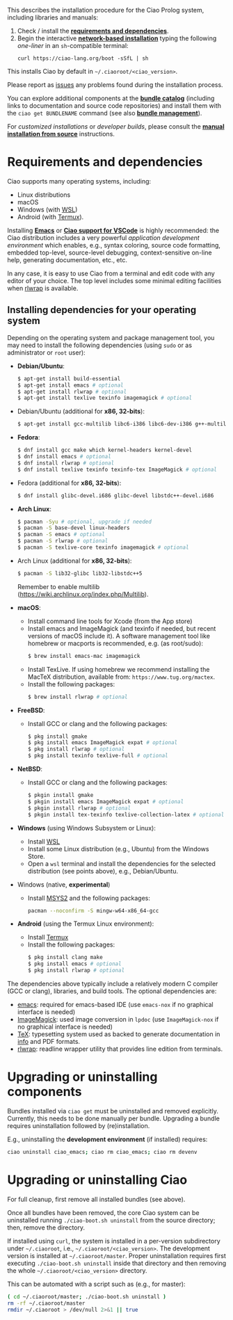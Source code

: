 This describes the installation procedure for the Ciao Prolog system,
including libraries and manuals:

1. Check / install the [**requirements and dependencies**](#Requirements%20and%20dependencies).
2. Begin the interactive [**network-based installation**](/ciao/build/doc/ciao.html/Install.html#Network-based%20installation%20options)
   typing the following *one-liner* in an `sh`-compatible terminal:
   ```
   curl https://ciao-lang.org/boot -sSfL | sh
   ```

This installs Ciao by default in `~/.ciaoroot/<ciao_version>`. 

Please report as [issues](https://github.com/ciao-lang/ciao/issues)
any problems found during the installation process.

You can explore additional components at the **[bundle
catalog](/bundles.html)** (including links to documentation and source
code repositories) and install them with the `ciao get BUNDLENAME`
command (see also [**bundle management**](/ciao/build/doc/ciao.html/builder_doc.html)).


For *customized installations* or *developer builds*, please consult
the [**manual installation from
source**](/ciao/build/doc/ciao.html/Install.html#Manual%20installation%20from%20source)
instructions.

# Requirements and dependencies

Ciao supports many operating systems, including:

 - Linux distributions
 - macOS
 - Windows (with [WSL](https://docs.microsoft.com/en-us/windows/wsl/install-win10))
 - Android (with [Termux](https://termux.com)).

Installing [**Emacs**](https://www.gnu.org/software/emacs/) or
[**Ciao support for VSCode**](https://marketplace.visualstudio.com/items?itemName=ciao-lang.ciao-prolog-vsc)
is highly recommended: the Ciao distribution includes a very powerful
*application development environment* which enables, e.g., syntax
coloring, source code formatting, embedded top-level, source-level
debugging, context-sensitive on-line help, generating documentation,
etc., etc.

In any case, it is easy to use Ciao from a terminal and edit code with
any editor of your choice. The top level includes some minimal editing
facilities when [rlwrap](https://github.com/hanslub42/rlwrap) is
available.

## Installing dependencies for your operating system

Depending on the operating system and package management tool, you may
need to install the following dependencies (using `sudo` or as
administrator or `root` user):

 - **Debian/Ubuntu**:
   ```sh
   $ apt-get install build-essential
   $ apt-get install emacs # optional
   $ apt-get install rlwrap # optional
   $ apt-get install texlive texinfo imagemagick # optional
   ```

 - Debian/Ubuntu (additional for **x86, 32-bits**):
   ```sh
   $ apt-get install gcc-multilib libc6-i386 libc6-dev-i386 g++-multilib
   ```
	
 - **Fedora**:
   ```sh
   $ dnf install gcc make which kernel-headers kernel-devel
   $ dnf install emacs # optional
   $ dnf install rlwrap # optional
   $ dnf install texlive texinfo texinfo-tex ImageMagick # optional
   ```

 - Fedora (additional for **x86, 32-bits**):
   ```sh
   $ dnf install glibc-devel.i686 glibc-devel libstdc++-devel.i686
   ```
	
 - **Arch Linux**:
   ```sh
   $ pacman -Syu # optional, upgrade if needed
   $ pacman -S base-devel linux-headers
   $ pacman -S emacs # optional
   $ pacman -S rlwrap # optional
   $ pacman -S texlive-core texinfo imagemagick # optional
   ```

 - Arch Linux (additional for **x86, 32-bits**):
   ```sh
   $ pacman -S lib32-glibc lib32-libstdc++5
   ```
   Remember to enable multilib (https://wiki.archlinux.org/index.php/Multilib).

 - **macOS**:
   - Install command line tools for Xcode (from the App store)
   - Install emacs and ImageMagick (and texinfo if needed, but recent
     versions of macOS include it). A software management tool like
     homebrew or macports is recommended, e.g. (as root/sudo):
     ```sh
     $ brew install emacs-mac imagemagick
     ```
   - Install TexLive. If using homebrew we recommend installing the
     MacTeX distribution, available from: `https://www.tug.org/mactex`.
   - Install the following packages:
     ```sh
     $ brew install rlwrap # optional
     ```
	
 - **FreeBSD**:
   - Install GCC or clang and the following packages:
     ```sh
     $ pkg install gmake
     $ pkg install emacs ImageMagick expat # optional
     $ pkg install rlwrap # optional
     $ pkg install texinfo texlive-full # optional
     ```

 - **NetBSD**:
   - Install GCC or clang and the following packages:
     ```sh
     $ pkgin install gmake
     $ pkgin install emacs ImageMagick expat # optional
     $ pkgin install rlwrap # optional
     $ pkgin install tex-texinfo texlive-collection-latex # optional
     ```

 - **Windows** (using Windows Subsystem or Linux):
   - Install [WSL](https://docs.microsoft.com/en-us/windows/wsl/install-win10)
   - Install some Linux distribution (e.g., Ubuntu) from the Windows Store.
   - Open a `wsl` terminal and install the dependencies for the
     selected distribution (see points above), e.g., Debian/Ubuntu.

 - Windows (native, **experimental**)
   - Install [MSYS2](http://www.msys2.org/) and the following packages:
     ```sh
     pacman --noconfirm -S mingw-w64-x86_64-gcc
     ```
	
 - **Android** (using the Termux Linux environment):
   - Install [Termux](https://termux.com/)
   - Install the following packages:
     ```sh
     $ pkg install clang make
     $ pkg install emacs # optional
     $ pkg install rlwrap # optional
     ```
	
The dependencies above typically include a relatively modern C
compiler (GCC or clang), libraries, and build tools. The optional
dependencies are:

 - [emacs](https://www.gnu.org/software/emacs/): required for
   emacs-based IDE (use `emacs-nox` if no graphical interface is
   needed)
 - [ImageMagick](https://en.wikipedia.org/wiki/ImageMagick): used
   image conversion in `lpdoc` (use `ImageMagick-nox` if no graphical
   interface is needed)
 - [TeX](https://en.wikipedia.org/wiki/TeX): typesetting system used
   as backed to generate documentation in
   [info](https://www.gnu.org/software/texinfo/manual/texinfo/html_node/Info-Format-Specification.html)
   and PDF formats.
 - [rlwrap](https://github.com/hanslub42/rlwrap): readline wrapper
   utility that provides line edition from terminals.

# Upgrading or uninstalling components

Bundles installed via `ciao get` must be uninstalled and removed
explicitly. Currently, this needs to be done manually per bundle.
Upgrading a bundle requires uninstallation followed by
(re)installation.

E.g., uninstalling the **development environment** (if installed)
requires: 
```sh
ciao uninstall ciao_emacs; ciao rm ciao_emacs; ciao rm devenv
```

# Upgrading or uninstalling Ciao

For full cleanup, first remove all installed bundles (see above).

Once all bundles have been removed, the core Ciao system can be
uninstalled running `./ciao-boot.sh uninstall` from the source
directory; then, remove the directory.

If installed using `curl`, the system is installed in a per-version
subdirectory under `~/.ciaoroot`, i.e.,
`~/.ciaoroot/<ciao_version>`. The development version is installed at
`~/.ciaoroot/master`. Proper uninstallation requires first executing
`./ciao-boot.sh uninstall` inside that directory and then removing the
whole `~/.ciaoroot/<ciao_version>` directory. 

This can be automated with a script such as (e.g., for master):
```sh
( cd ~/.ciaoroot/master; ./ciao-boot.sh uninstall )
rm -rf ~/.ciaoroot/master
rmdir ~/.ciaoroot > /dev/null 2>&1 || true
```
